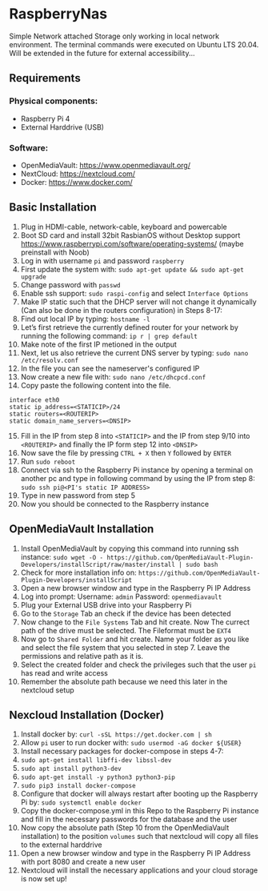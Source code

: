 # RaspberryNas

Simple Network attached Storage only working in local network environment. The terminal commands were executed on Ubuntu LTS 20.04.
Will be extended in the future for external accessibility... 

## Requirements 

### Physical components:
- Raspberry Pi 4
- External Harddrive (USB)

### Software:
- OpenMediaVault: https://www.openmediavault.org/
- NextCloud: https://nextcloud.com/
- Docker: https://www.docker.com/


## Basic Installation

1. Plug in HDMI-cable, network-cable, keyboard and powercable
2. Boot SD card and install 32bit RasbianOS without Desktop support https://www.raspberrypi.com/software/operating-systems/ (maybe preinstall with Noob)
3. Log in with username `pi` and password `raspberry`
4. First update the system with: `sudo apt-get update && sudo apt-get upgrade`
5. Change password with `passwd`
6. Enable ssh support: `sudo raspi-config` and select `Interface Options`
7. Make IP static such that the DHCP server will not change it dynamically (Can also be done in the routers configuration) in Steps 8-17:
8. Find out local IP by typing: `hostname -l`
9. Let’s first retrieve the currently defined router for your network by running the following command: `ip r | grep default`
10. Make note of the first IP metioned in the output
11. Next, let us also retrieve the current DNS server by typing: `sudo nano /etc/resolv.conf`
12. In the file you can see the nameserver's configured IP
13. Now create a new file with: `sudo nano /etc/dhcpcd.conf`
14.  Copy paste the following content into the file. 
```
interface eth0
static ip_address=<STATICIP>/24
static routers=<ROUTERIP>
static domain_name_servers=<DNSIP>
```
15. Fill in the IP from step 8 into `<STATICIP>` and the IP from step 9/10 into `<ROUTERIP>` and finally the IP form step 12 into `<DNSIP>`
16. Now save the file by pressing `CTRL + X` then `Y` followed by `ENTER`
17. Run `sudo reboot`
18. Connect via ssh to the Raspberry Pi instance by opening a terminal on another pc and type in following command by using the IP from step 8: `sudo ssh pi@<PI's static IP ADDRESS>`
19. Type in new password from step 5
20. Now you should be connected to the Raspberry instance

## OpenMediaVault Installation
  
  1. Install OpenMediaVault by copying this command into running ssh instance: `sudo wget -O - https://github.com/OpenMediaVault-Plugin-Developers/installScript/raw/master/install | sudo bash`
  2. Check for more installation info on: `https://github.com/OpenMediaVault-Plugin-Developers/installScript`
  3. Open a new browser window and type in the Raspberry Pi IP Address
  4. Log into prompt: Username: `admin` Password: `openmediavault`
  5. Plug your External USB drive into your Raspberry Pi
  6. Go to the `Storage` Tab an check if the device has been detected
  7. Now change to the `File Systems` Tab and hit create. Now The currect path of the drive must be selected. The Fileformat must be `EXT4`
  8. Now go to `Shared Folder` and hit create. Name your folder as you like and select the file system that you selected in step 7. Leave the permissions and relative path as it is. 
  9. Select the created folder and check the privileges such that the user `pi` has read and write access
  10. Remember the absolute path because we need this later in the nextcloud setup

## Nexcloud Installation (Docker)
1. Install docker by: `curl -sSL https://get.docker.com | sh`
2. Allow `pi` user to run docker with: `sudo usermod -aG docker ${USER}`
3. Install necessary packages for docker-compose in steps 4-7:
4. `sudo apt-get install libffi-dev libssl-dev`
5. `sudo apt install python3-dev`
6. `sudo apt-get install -y python3 python3-pip`
7. `sudo pip3 install docker-compose`
8. Configure that docker will always restart after booting up the Raspberry Pi by: `sudo systemctl enable docker`
9. Copy the docker-compose.yml in this Repo to the Raspberry Pi instance and fill in the necessary passwords for the database and the user
10. Now copy the absolute path (Step 10 from the OpenMediaVault installation) to the position `volumes` such that nextcloud will copy all files to the external harddrive
11. Open a new browser window and type in the Raspberry Pi IP Address with port 8080 and create a new user
12. Nextcloud will install the necessary applications and your cloud storage is now set up!
